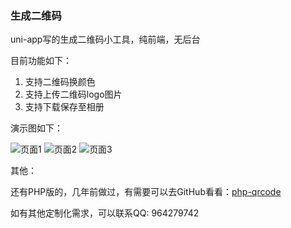### 生成二维码

uni-app写的生成二维码小工具，纯前端，无后台

目前功能如下：

1. 支持二维码换颜色
2. 支持上传二维码logo图片
3. 支持下载保存至相册

演示图如下：

![页面1](/static/1.jpg)
![页面2](/static/2.jpg)
![页面3](/static/3.jpg)

其他：

还有PHP版的，几年前做过，有需要可以去GitHub看看：[php-qrcode](https://github.com/hehaibao/php-qrcode)

如有其他定制化需求，可以联系QQ: 964279742